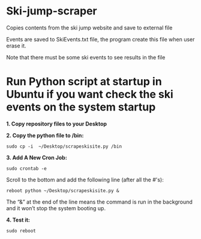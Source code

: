 # Ski-jump-scraper

Copies contents from the ski jump website and save to external file

Events are saved to SkiEvents.txt file, the program create this file when user erase it.

Note that there must be some ski events to see results in the file

# Run Python script at startup in Ubuntu if you want check the ski events on the system startup

**1. Copy repository files to your Desktop**

**2. Copy the python file to /bin:**

```
sudo cp -i  ~/Desktop/scrapeskisite.py /bin
```

**3. Add A New Cron Job:**

```
sudo crontab -e
```

Scroll to the bottom and add the following line (after all the #'s):

```commandline
reboot python ~/Desktop/scrapeskisite.py &
```

The “&” at the end of the line means the command is run in the background and it won’t stop the system booting up.

**4. Test it:**

```commandline
sudo reboot
```


